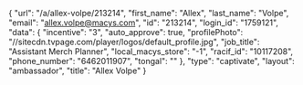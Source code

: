 {
    "url": "\/a\/allex-volpe\/213214",
    "first_name": "Allex",
    "last_name": "Volpe",
    "email": "allex.volpe@macys.com",
    "id": "213214",
    "login_id": "1759121",
    "data": {
        "incentive": "3",
        "auto_approve": true,
        "profilePhoto": "\/\/sitecdn.tvpage.com\/player\/logos\/default_profile.jpg",
        "job_title": "Assistant Merch Planner",
        "local_macys_store": "-1",
        "racif_id": "10117208",
        "phone_number": "6462011907",
        "tongal": ""
    },
    "type": "captivate",
    "layout": "ambassador",
    "title": "Allex Volpe"
}